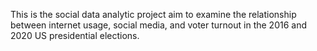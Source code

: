This is the social data analytic project aim to examine the relationship between internet usage, social media, and voter turnout in the 2016 and 2020 US presidential elections.

